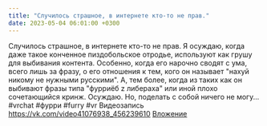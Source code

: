 ```yaml
---
title: "Случилось страшное, в интернете кто-то не прав."
date: 2023-05-04 06:01:00 +0300
---
```


Случилось страшное, в интернете кто-то не прав.
Я осуждаю, когда даже такое конченное пиздобольское отродье, используют как грушу для выбивания контента. Особенно, когда его нарочно сводят с ума, всего лишь за фразу, о его отношения к тем, кого он называет "нахуй никому не нужными русскими". А, тем более, когда из таких как он выбивают фразы типа "фурриёб z либераха" или иной плохо сочетающийся кринж.
Осуждаю. Но, поделать с собой ничего не могу...
#vrchat #фурри #furry #vr
Видеозапись
<a class="vk-attach" href="https://vk.com/video41076938_456239610">https://vk.com/video41076938_456239610</a>
<a class="vk-attach" href="https://vk.com/video41076938_456239610">Вложение</a>
